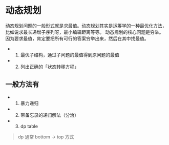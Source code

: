 # 动态规划

动态规划问题的一般形式就是求最值。动态规划其实是运筹学的一种最优化方法，比如说求最长递增子序列呀，最小编辑距离等等。
动态规划的核心问题是穷举。因为要求最值，肯定要把所有可行的答案穷举出来，然后在其中找最值。

- 1. 最优子结构，通过子问题的最值得到原问题的最值
- 2. 列出正确的「状态转移方程」

## 一般方法有

- 1. 暴力递归
- 2. 带备忘录的递归解法（分治）
- 3. dp table

> dp 通常 bottom -> top 方式